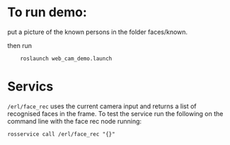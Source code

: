 # To run demo:

put a picture of the known persons in the folder faces/known.

then run
```
    roslaunch web_cam_demo.launch
```

# Servics

``/erl/face_rec`` uses the current camera input and returns a list of recognised faces in the frame. To test the service run the following on the command line with the face rec node running:

```
rosservice call /erl/face_rec "{}"
```
